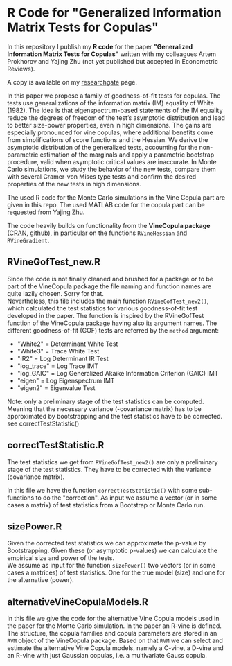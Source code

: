 # R Code for "Generalized Information Matrix Tests for Copulas"
In this repository I publish my **R code** for the paper **"Generalized Information Matrix Tests for Copulas"** written with my colleagues Artem Prokhorov and Yajing Zhu (not yet published but accepted in Econometric Reviews).

A copy is available on my [researchgate](https://www.researchgate.net/publication/299641789_Generalized_Information_Matrix_Tests_for_Copulas) page.

In this paper we propose a family of goodness-of-fit tests for copulas. The tests use generalizations of the information matrix (IM) equality of White (1982).
The idea is that eigenspectrum-based statements of the IM equality reduce the degrees
of freedom of the test’s asymptotic distribution and lead to better size-power
properties, even in high dimensions. The gains are especially pronounced for
vine copulas, where additional benefits come from simplifications of score functions and the Hessian.
We derive the asymptotic distribution of the generalized
tests, accounting for the non-parametric estimation of the marginals and apply a 
parametric bootstrap procedure, valid when asymptotic critical values
are inaccurate. In Monte Carlo simulations, we study the behavior of the new
tests, compare them with several Cramer-von Mises type tests and confirm the
desired properties of the new tests in high dimensions.

The used R code for the Monte Carlo simulations in the Vine Copula part are given in this repo.
The used MATLAB code for the copula part can be requested from Yajing Zhu.

The code heavily builds on functionality from the **VineCopula package** ([CRAN](https://cran.r-project.org/web/packages/VineCopula/index.html), [github](https://github.com/ulf85/VineCopula)), in particular on the functions `RVineHessian` and `RVineGradient`.

## RVineGofTest_new.R

Since the code is not finally cleaned and brushed for a package or to be part of the VineCopula package the file naming and function names are quite lazily chosen. Sorry for that.  
Nevertheless, this file includes the main function `RVineGofTest_new2()`, which calculated the test statistics for various goodness-of-fit test developed in the paper. The function is inspired by the RVineGofTest function of the VineCopula package having also its argument names. The different goodness-of-fit (GOF) tests are referred by the `method` argument:

+ "White2" = Determinant White Test
+ "White3" = Trace White Test
+ "IR2" = Log Determinant IR Test
+ "log_trace" = Log Trace IMT
+ "log_GAIC" = Log Generalized Akaike Information Criterion (GAIC) IMT
+ "eigen" = Log Eigenspectrum IMT 
+ "eigen2" = Eigenvalue Test
 
Note: only a preliminary stage of the test statistics can be computed. 
Meaning that the necessary variance (-covariance matrix) has to be approximated
by bootstrapping and the test statistics have to be corrected.  
see correctTestStatistic()

## correctTestStatistic.R

The test statistics we get from `RVineGofTest_new2()` are only a preliminary 
stage of the test statistics. They have to be corrected with the variance
(covariance matrix).

In this file we have the function `correctTestStatistic()` with some sub-functions to do the "correction".
As input we assume a vector (or in some cases a matrix) of test statistics from a Bootstrap or Monte Carlo run.

## sizePower.R

Given the corrected test statistics we can approximate the p-value by Bootstrapping.
Given these (or asymptotic p-values) we can calculate the empirical size and power of the tests.  
We assume as input for the function `sizePower()` two vectors (or in some cases a matrices) of test statistics.
One for the true model (size) and one for the alternative (power).

## alternativeVineCopulaModels.R

In this file we give the code for the alternative Vine Copula models used in the paper for the Monte Carlo simulation. In the paper an R-vine is defined. The structure, the copula families and copula parameters are stored in an `RVM` object of the VineCopula package. Based on that `RVM` we can select and estimate the alternative Vine Copula models, namely a C-vine, a D-vine and an R-vine with just Gaussian copulas, i.e. a multivariate Gauss copula.
